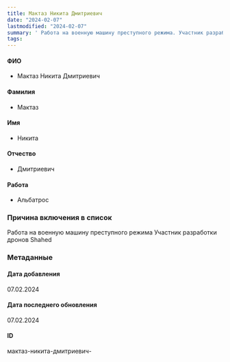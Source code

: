 ```yaml
---
title: Мактаз Никита Дмитриевич
date: "2024-02-07"
lastmodified: "2024-02-07"
summary: ' Работа на военную машину преступного режима. Участник разработки дронов Shahed'
tags: 
---
```

<!--# pp2-->
<!--## Фигурант-->
<!--### Личные данные-->
#### ФИО
- Мактаз Никита Дмитриевич
#### Фамилия
- Мактаз
#### Имя
- Никита
#### Отчество
- Дмитриевич
#### Работа
- Альбатрос
### Причина включения в список
Работа на военную машину преступного режима
Участник разработки дронов Shahed
### Метаданные
#### Дата добавления
07.02.2024
#### Дата последнего обновления
07.02.2024
#### ID
мактаз-никита-дмитриевич-
<!--## END;-->
